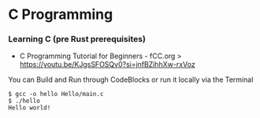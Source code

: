 # C Programming

### Learning C (pre Rust prerequisites)

- C Programming Tutorial for Beginners - fCC.org > https://youtu.be/KJgsSFOSQv0?si=jnfBZihhXw-rxVoz

You can Build and Run through CodeBlocks or run it locally via the Terminal
```
$ gcc -o hello Hello/main.c 
$ ./hello 
Hello world!
```
